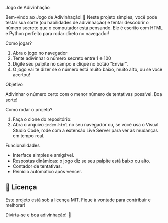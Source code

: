 

Jogo de Adivinhação 

Bem-vindo ao Jogo de Adivinhação! 🎉 Neste projeto simples, você pode testar sua sorte (ou habilidades de adivinhação) e tentar descobrir o número secreto que o computador está pensando. Ele é escrito com HTML e Python perfeito para rodar direto no navegador!

 Como jogar?

1. Abra o jogo no navegador
2. Tente adivinhar o número secreto entre 1 e 100
3. Digite seu palpite no campo e clique no botão "Enviar".
4. O jogo vai te dizer se o número está muito baixo, muito alto, ou se você acertou!

Objetivo

Adivinhar o número certo com o menor número de tentativas possível. Boa sorte! 

Como rodar o projeto?

1. Faça o clone do repositório:
2. Abra o arquivo `index.html` no seu navegador ou, se você usa o Visual Studio Code, rode com a extensão Live Server para ver as mudanças em tempo real.

Funcionalidades

- Interface simples e amigável.
- Respostas dinâmicas: o jogo diz se seu palpite está baixo ou alto.
- Contador de tentativas.
- Reinício automático após vencer.


## 📜 Licença

Este projeto está sob a licença MIT. Fique à vontade para contribuir e melhorar!

Divirta-se e boa adivinhação! 🎉
